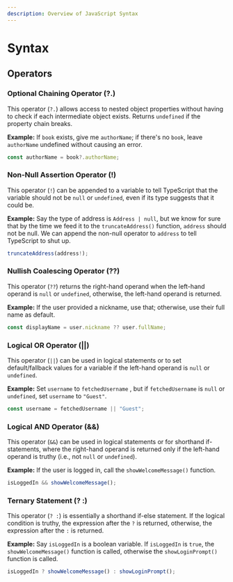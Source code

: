 ```yaml
---
description: Overview of JavaScript Syntax
---
```


# Syntax

## Operators

### **Optional Chaining Operator (?.)**&#x20;

This operator (`?.`) allows access to nested object properties without having to check if each intermediate object exists. Returns `undefined` if the property chain breaks.

**Example:** If `book` exists, give me `authorName`; if there's no `book`, leave `authorName` undefined without causing an error.

```javascript
const authorName = book?.authorName;
```

### Non-Null Assertion Operator (!)

This operator (`!`) can be appended to a variable to tell TypeScript that the variable should not be `null` or `undefined`, even if its type suggests that it could be.

**Example:** Say the type of address is `Address | null`, but we know for sure that by the time we feed it to the `truncateAddress()` function, `address` should not be null. We can append the non-null operator to `address` to tell TypeScript to shut up.

```typescript
truncateAddress(address!);
```

### Nullish Coalescing Operator (??)

This operator (`??`) returns the right-hand operand when the left-hand operand is `null` or `undefined`, otherwise, the left-hand operand is returned.

**Example:** If the user provided a nickname, use that; otherwise, use their full name as default.

```javascript
const displayName = user.nickname ?? user.fullName;
```

### Logical OR Operator (||)

This operator (`||`) can be used in logical statements or to set default/fallback values for a variable if the left-hand operand is `null` or `undefined`.

**Example:** Set `username` to `fetchedUsername` , but if `fetchedUsername` is `null` or `undefined`, set `username` to `"Guest"`.

```javascript
const username = fetchedUsername || "Guest";
```

### Logical AND Operator (&&)

This operator (`&&`) can be used in logical statements or for shorthand if-statements, where the right-hand operand is returned only if the left-hand operand is truthy (i.e., not `null` or `undefined`).

**Example:** If the user is logged in, call the `showWelcomeMessage()` function.

```javascript
isLoggedIn && showWelcomeMessage();
```

### &#x20;Ternary Statement (? :)

This operator (`? :`) is essentially a shorthand if-else statement. If the logical condition is truthy, the expression after the `?` is returned, otherwise, the expression after the `:` is returned.

**Example:** Say `isLoggedIn` is a boolean variable. If `isLoggedIn` is `true`, the `showWelcomeMessage()` function is called, otherwise the `showLoginPrompt()` function is called.

```javascript
isLoggedIn ? showWelcomeMessage() : showLoginPrompt();
```
